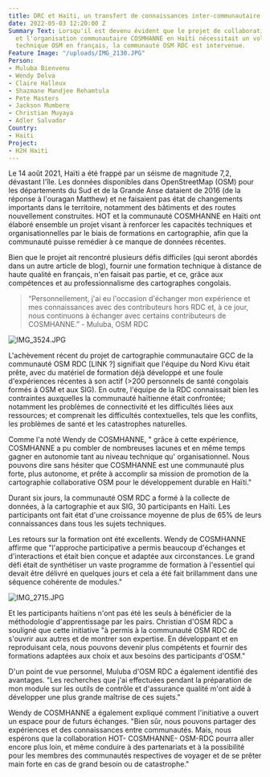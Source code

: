 ```yaml
---
title: DRC et Haïti, un transfert de connaissances inter-communautaire
date: 2022-05-03 12:20:00 Z
Summary Text: Lorsqu'il est devenu évident que le projet de collaboration entre HOT
  et l'organisation communautaire COSMHANNE en Haïti nécessitait un volet de formation
  technique OSM en français, la communauté OSM RDC est intervenue.
Feature Image: "/uploads/IMG_2130.JPG"
Person:
- Muluba Bienvenu
- Wendy Delva
- Claire Halleux
- Shazmane Mandjee Rehamtula
- Pete Masters
- Jackson Mumbere
- Christian Muyaya
- Adler Salvador
Country:
- Haiti
Project:
- H2H Haiti
---
```


Le 14 août 2021, Haïti a été frappé par un séisme de magnitude 7,2, dévastant l'île. Les données disponibles dans OpenStreetMap (OSM) pour les départements du Sud et de la Grande Anse dataient de 2016 (de la réponse à l'ouragan Matthew) et ne faisaient pas état de changements importants dans le territoire, notamment des bâtiments et des routes nouvellement construites. HOT et la communauté COSMHANNE en Haïti ont élaboré ensemble un projet visant à renforcer les capacités techniques et organisationnelles par le biais de formations en cartographie, afin que la communauté puisse remédier à ce manque de données récentes.

Bien que le projet ait rencontré plusieurs défis difficiles (qui seront abordés dans un autre article de blog), fournir une formation technique à distance de haute qualité en français, n'en faisait pas partie, et ce, grâce aux compétences et au professionnalisme des cartographes congolais.

> “Personnellement, j'ai eu l'occasion d'échanger mon expérience et mes connaissances avec des contributeurs hors RDC et, à ce jour, nous continuons à échanger avec certains contributeurs de COSMHANNE.” - Muluba, OSM RDC

![IMG_3524.JPG](/uploads/IMG_3524.JPG)

L'achèvement récent du projet de cartographie communautaire GCC de la communauté OSM RDC \[LINK ?\] signifiait que l'équipe du Nord Kivu était prête, avec du matériel de formation déjà développé et une foule d'expériences récentes à son actif (>200 personnels de santé congolais formés à OSM et aux SIG). En outre, l'équipe de la RDC connaissait bien les contraintes auxquelles la communauté haïtienne était confrontée; notamment les problèmes de connectivité et les difficultés liées aux ressources; et comprenait les difficultés contextuelles, tels que les conflits, les problèmes de santé et les catastrophes naturelles.

Comme l'a noté Wendy de COSMHANNE, " grâce à cette expérience, COSMHANNE a pu combler de nombreuses lacunes et en même temps gagner en autonomie tant au niveau technique qu' organisationnel. Nous pouvons dire sans hésiter que COSMHANNE est une communauté plus forte, plus autonome, et prête à accomplir sa mission de promotion de la cartographie collaborative OSM pour le développement durable en Haïti."

Durant six jours, la communauté OSM RDC a formé  à la collecte de données, à la cartographie et aux SIG, 30 participants en Haïti. Les participants ont fait état d'une croissance moyenne de plus de 65% de leurs connaissances dans tous les sujets techniques.

Les retours sur la formation ont été excellents. Wendy de COSMHANNE affirme que "l'approche participative a permis beaucoup d'échanges et d'interactions et était bien conçue et adaptée aux circonstances. Le grand défi était de synthétiser un vaste programme de formation à l'essentiel qui devait être délivré en quelques jours et cela a été fait brillamment dans une séquence cohérente de modules."

![IMG_2715.JPG](/uploads/IMG_2715.JPG)

Et les participants haïtiens n'ont pas été les seuls à bénéficier de la méthodologie d'apprentissage par les pairs. Christian d'OSM RDC a souligné que cette initiative "à permis à la communauté OSM RDC de s'ouvrir aux autres et de montrer son expertise. En développant et en reproduisant cela, nous pouvons devenir plus compétents et fournir des formations adaptées aux choix et aux besoins des participants d'OSM."

D'un point de vue personnel, Muluba d'OSM RDC a également identifié des avantages. "Les recherches que j'ai effectuées pendant la préparation de mon module sur les outils de contrôle et d'assurance qualité m'ont aidé à développer une plus grande maîtrise de ces sujets."

Wendy de COSMHANNE a également expliqué comment l'initiative a ouvert un espace pour de futurs échanges. "Bien sûr, nous pouvons partager des expériences et des connaissances entre communautés. Mais, nous espérons que la collaboration HOT- COSMHANNE- OSM-RDC pourra aller encore plus loin, et même conduire à des partenariats et à la possibilité pour les membres des communautés respectives de voyager et de se prêter main forte en cas de grand besoin ou de catastrophe."
